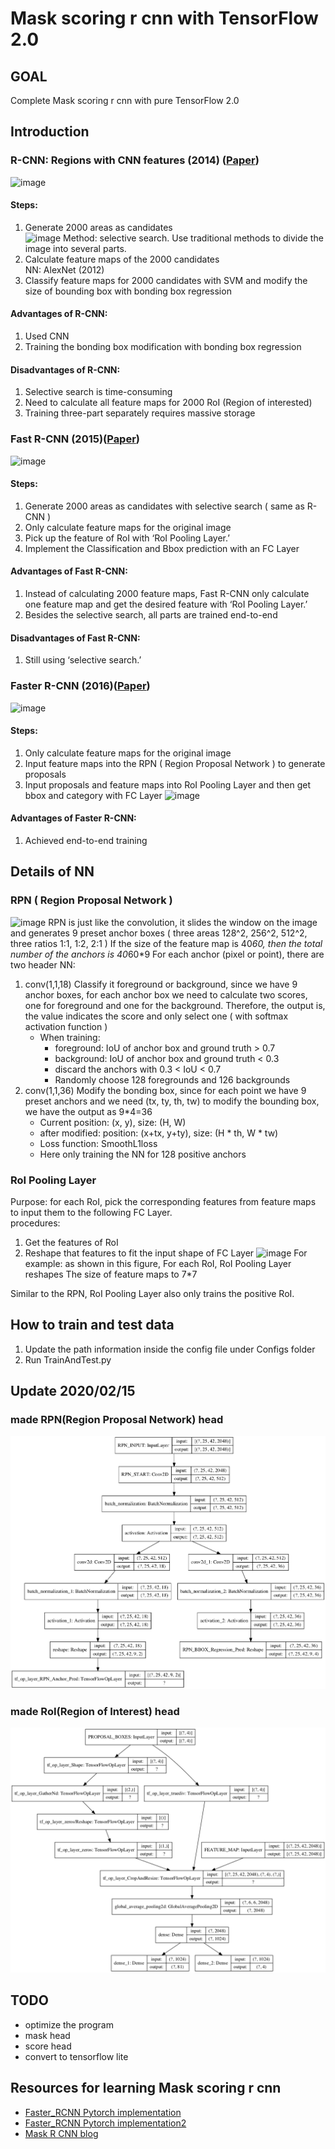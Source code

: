 # Mask scoring r cnn with TensorFlow 2.0
## GOAL  
Complete Mask scoring r cnn with pure TensorFlow 2.0
## Introduction
### R-CNN: Regions with CNN features (2014) ([Paper](https://arxiv.org/pdf/1311.2524.pdf))
![image](https://img-blog.csdn.net/20180120101132064?watermark/2/text/aHR0cDovL2Jsb2cuY3Nkbi5uZXQvamlvbmduaW1h/font/5a6L5L2T/fontsize/400/fill/I0JBQkFCMA==/dissolve/70/gravity/SouthEast)
#### Steps:
1. Generate 2000 areas as candidates  
   ![image](https://img-blog.csdn.net/20180118122531674?watermark/2/text/aHR0cDovL2Jsb2cuY3Nkbi5uZXQvamlvbmduaW1h/font/5a6L5L2T/fontsize/400/fill/I0JBQkFCMA==/dissolve/70/gravity/SouthEast)
   Method: selective search. Use traditional methods to divide the image into several parts.
2. Calculate feature maps of the 2000 candidates  
   NN: AlexNet (2012)
3. Classify feature maps for 2000 candidates with SVM and modify the size of bounding box with bonding box regression

#### Advantages of R-CNN:  
1. Used CNN
2. Training the bonding box modification with bonding box regression
#### Disadvantages of R-CNN:
1. Selective search is time-consuming
2. Need to calculate all feature maps for 2000 RoI (Region of interested)
3. Training three-part separately requires massive storage

### Fast R-CNN (2015)([Paper](https://arxiv.org/abs/1504.08083))
![image](https://img-blog.csdn.net/20180122144556269?watermark/2/text/aHR0cDovL2Jsb2cuY3Nkbi5uZXQvamlvbmduaW1h/font/5a6L5L2T/fontsize/400/fill/I0JBQkFCMA==/dissolve/70/gravity/SouthEast)
#### Steps:
1. Generate 2000 areas as candidates with selective search ( same as R-CNN )
2. Only calculate feature maps for the original image 
3. Pick up the feature of RoI with ‘RoI Pooling Layer.’
4. Implement the Classification and Bbox prediction with an FC Layer

#### Advantages of Fast R-CNN:
1. Instead of calculating 2000 feature maps, Fast R-CNN only calculate one feature map and get the desired feature with ‘RoI Pooling Layer.’
2. Besides the selective search, all parts are trained end-to-end

#### Disadvantages of Fast R-CNN:
1. Still using ‘selective search.’

### Faster R-CNN (2016)([Paper](https://arxiv.org/abs/1506.01497))
![image](https://img-blog.csdn.net/20180120101100539?watermark/2/text/aHR0cDovL2Jsb2cuY3Nkbi5uZXQvamlvbmduaW1h/font/5a6L5L2T/fontsize/400/fill/I0JBQkFCMA==/dissolve/70/gravity/SouthEast)
#### Steps:
1. Only calculate feature maps for the original image
2. Input feature maps into the RPN ( Region Proposal Network ) to generate proposals
3. Input proposals and feature maps into RoI Pooling Layer and then get bbox and category with FC Layer
![image](https://img-blog.csdn.net/20180120100214929?watermark/2/text/aHR0cDovL2Jsb2cuY3Nkbi5uZXQvamlvbmduaW1h/font/5a6L5L2T/fontsize/400/fill/I0JBQkFCMA==/dissolve/70/gravity/SouthEast)
#### Advantages of Faster R-CNN:
1. Achieved end-to-end training
## Details of NN
### RPN ( Region Proposal Network )
![image](https://img-blog.csdn.net/20180120101005481?watermark/2/text/aHR0cDovL2Jsb2cuY3Nkbi5uZXQvamlvbmduaW1h/font/5a6L5L2T/fontsize/400/fill/I0JBQkFCMA==/dissolve/70/gravity/SouthEast)
RPN is just like the convolution, it slides the window on the image and generates 9 preset anchor boxes ( three areas 128^2, 256^2, 512^2, three ratios 1:1, 1:2, 2:1 )
If the size of the feature map is 40*60, then the total number of the anchors is 40*60*9
For each anchor (pixel or point), there are two header NN:
1. conv(1,1,18) Classify it foreground or background, since we have 9 anchor boxes, for each anchor box we need to calculate two scores, one for foreground and one for the background. Therefore, the output is, the value indicates the score and only select one ( with softmax activation function )  
    * When training:
        * foreground: IoU of anchor box and ground truth > 0.7
        * background: IoU of anchor box and ground truth < 0.3
        * discard the anchors with 0.3 < IoU < 0.7
        * Randomly choose 128 foregrounds and 126 backgrounds
2. conv(1,1,36) Modify the bonding box, since for each point we have 9 preset anchors and we need (tx, ty, th, tw) to modify the bounding box, we have the output as 9*4=36  
    * Current position: (x, y), size: (H, W)
    * after modified: position: (x+tx, y+ty), size: (H * th, W * tw)
    * Loss function: SmoothL1loss
    * Here only training the NN for 128 positive anchors
### RoI Pooling Layer
Purpose: for each RoI, pick the corresponding features from feature maps to input them to the following FC Layer.  
procedures:  
1. Get the features of RoI
2. Reshape that features to fit the input shape of FC Layer
![image](https://img-blog.csdn.net/20180120203716021?watermark/2/text/aHR0cDovL2Jsb2cuY3Nkbi5uZXQvamlvbmduaW1h/font/5a6L5L2T/fontsize/400/fill/I0JBQkFCMA==/dissolve/70/gravity/SouthEast)
For example: as shown in this figure,
For each RoI, RoI Pooling Layer reshapes
The size of feature maps to 7*7

Similar to the RPN, RoI Pooling Layer also only trains the positive RoI.
## How to train and test data
1. Update the path information inside the config file under Configs folder
2. Run TrainAndTest.py
## Update 2020/02/15
### made RPN(Region Proposal Network) head  
![image](Model_Images/RPN_header_model.png)
### made RoI(Region of Interest) head
![image](Model_Images/RoI_header_model.png)
## TODO
* optimize the program
* mask head
* score head
* convert to tensorflow lite
## Resources for learning Mask scoring r cnn
* [Faster_RCNN Pytorch implementation](https://github.com/Jacqueline121/Faster_RCNN_pytorch)
* [Faster_RCNN Pytorch implementation2](https://github.com/chenyuntc/simple-faster-rcnn-pytorch)
* [Mask R CNN blog](https://blog.csdn.net/jiongnima/article/details/79094159)
